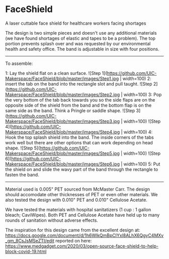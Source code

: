 # FaceShield
A laser cuttable face shield for healthcare workers facing shortages

The design is two simple pieces and doesn't use any additional materials (we have found shortages of elastic and tapes to be a problem). The top portion prevents splash over and was requested by our environmental health and safety office. The band is adjustable in size with four positions. 


----
To assemble:

1: Lay the shield flat on a clean surface.
![Step 1](https://github.com/UIC-Makerspace/FaceShield/blob/master/images/Step1.jpg | width=100)
2: insert the tab on the band into the rectangle slot and pull taught.
![Step 2](https://github.com/UIC-Makerspace/FaceShield/blob/master/images/Step2.jpg | width=100)
3: Pop the very bottom of the tab back towards you so the side flaps are on the opposite side of the shield from the band and the bottom flap is on the same side as the band. Think a Pringle or saddle shape.
![Step 3](https://github.com/UIC-Makerspace/FaceShield/blob/master/images/Step3.jpg | width=100)
![Step 4](https://github.com/UIC-Makerspace/FaceShield/blob/master/images/Step4.jpg | width=100)
4: Hook the top splash shield into the band. The inside corners of the tabs work well but there are other options that can work depending on head shape. 
![Step 5](https://github.com/UIC-Makerspace/FaceShield/blob/master/images/Step5.jpg | width=100)
![Step 6](https://github.com/UIC-Makerspace/FaceShield/blob/master/images/Step6.jpg | width=100)
5: Put the shield on and slide the wavy part of the band through the rectangle to fasten the band. 

----
Material used is 0.005" PET sourced from McMaster Carr. The design should accomodate other thicknesses of PET or even other materials. We also tested the design with 0.010" PET and 0.010" Cellulose Acetate. 

We have tested the materials with hospital sanitatizers (1 cup : 1 gallon bleach; CaviWipes). Both PET and Cellulose Acetate have held up to many rounds of sanitation without adverse effects. 

The inspiration for this design came from the excellent design at: https://docs.google.com/document/d/1h6WlkQmBpClYxl8ALhX6QgyC4MXv_gm_8CsJsMSeZTI/edit reported on here: https://www.medgadget.com/2020/03/open-source-face-shield-to-help-block-covid-19.html

